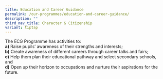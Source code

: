 ```yaml
---
title: Education and Career Guidance
permalink: /our-programmes/education-and-career-guidance/
description: ""
third_nav_title: Character & Citizenship
variant: tiptap
---
```

<p>The ECG Programme has activities to:
<br><strong>a)</strong> Raise pupils’ awareness of their strengths and interests;
<br><strong>b)</strong> Create awareness of different careers through career
talks and fairs;
<br><strong>c)</strong> Help them plan their educational pathway and select
secondary schools, and
<br><strong>d)</strong> Open up their horizon to occupations and nurture their
aspirations for the future.</p>